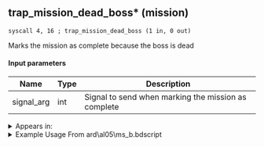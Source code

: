 ## trap_mission_dead_boss* (mission)

`syscall 4, 16 ; trap_mission_dead_boss (1 in, 0 out)`

Marks the mission as complete because the boss is dead

#### Input parameters
| Name | Type | Description
|------|------|------------
| signal_arg   | int   | Signal to send when marking the mission as complete




<details>
	<summary>Appears in:</summary>
| filename | Entity (obj)
|----------|-------------
| ard\al05\ms_b.bdscript       |           
| ard\tr04\ms_b.bdscript       |           
| ard\tr09\ms_b.bdscript       |           
| msn\AL00_MS101\ms_a.bdscript       |           
| msn\AL00_SKATE_01\al00.bdscript       |           
| msn\AL03_MS103\al03.bdscript       |           
| msn\AL05_MS203\ms_b.bdscript       |           
| msn\AL09_GIMMICK\ms_g.bdscript       |           
| msn\AL10_KINOKO_LEX\kino.bdscript       |           
| msn\AL10_MS102\ms_d.bdscript       |           
| msn\AL13_TRAP\al13.bdscript       |           
| msn\AL13_TRAP_FREE\al13.bdscript       |           
| msn\AL13_TRAP_FREE2\al13.bdscript       |           
| msn\AL14_MS201A\ms_d.bdscript       |           
| msn\AL14_MS201B\ms_d.bdscript       |           
| msn\AL14_MS202\al14.bdscript       |           
| msn\AL14_MS202_FREE\al14.bdscript       |           
| msn\AL14_MS_K\ms_d.bdscript       |           
| msn\AL14_MS_L\al14.bdscript       |           
| msn\AL14_MS_M\al14.bdscript       |           
| msn\AL14_MS_O\al14.bdscript       |           
| msn\AL14_MS_P\al14.bdscript       |           
| msn\AL14_MS_S\al14.bdscript       |           
| msn\A_SCT_GIMMICK\ms_g.bdscript       |           
| msn\BB00_MS202\ms_d.bdscript       |           
| msn\BB01_MS101\ms_a.bdscript       |           
| msn\BB03_MS103\ms_b.bdscript       |           
| msn\BB04_MS201\ms_d.bdscript       |           
| msn\BB05_MS104A\ms_b.bdscript       |           
| msn\BB05_MS104B\ms_b.bdscript       |           
| msn\BB08_GIMMICK\ms_g.bdscript       |           
| msn\BB11_MS102\ms_b.bdscript       |           
| msn\BB12_GIMMICK\ms_g.bdscript       |           
| msn\BB13_KINOKO_XAL\kino.bdscript       |           
| msn\BB15_MS203\ms_b.bdscript       |           
| msn\BB15_MS203_RE\ms_b.bdscript       |           
| msn\CA01_MS101\ms_a.bdscript       |           
| msn\CA01_MS102\ms_d.bdscript       |           
| msn\CA01_MS201\ms_d.bdscript       |           
| msn\CA01_MS204\ca01.bdscript       |           
| msn\CA02_MS103\ms_d.bdscript       |           
| msn\CA02_SKATE_01\ca02.bdscript       |           
| msn\CA03_MS106\ca03.bdscript       |           
| msn\CA07_MS105\ca07.bdscript       |           
| msn\CA09_MEDAL\ca_m.bdscript       |           
| msn\CA09_MS104\ca09.bdscript       |           
| msn\CA10_MEDAL\ca_m.bdscript       |           
| msn\CA10_MS107\ca10.bdscript       |           
| msn\CA12_MEDAL\ca_m.bdscript       |           
| msn\CA13_KINOKO_LUX\kino.bdscript       |           
| msn\CA13_MEDAL\ca_m.bdscript       |           
| msn\CA14_MEDAL\ca_m.bdscript       |           
| msn\CA14_MS203\ms_d.bdscript       |           
| msn\CA15_MEDAL\ca_m.bdscript       |           
| msn\CA18_MS202\ms_b.bdscript       |           
| msn\DC00_MS101\dc_m.bdscript       |           
| msn\DC02_MS100\dc_m.bdscript       |           
| msn\DC02_MS101\dc_m.bdscript       |           
| msn\DC07_FM_NAZO\ms_b.bdscript       |           
| msn\EH03_KINOKO_XEM\kino.bdscript       |           
| msn\EH10_MS102\ms_b.bdscript       |           
| msn\EH14_MS103\ms_l.bdscript       |           
| msn\EH15_MS104\ms_b.bdscript       |           
| msn\EH19_MS105\ms_b.bdscript       |           
| msn\EH20_MS113\eh20.bdscript       |           
| msn\EH20_MS113_RE\eh20.bdscript       |           
| msn\EH21_MS101\ms_b.bdscript       |           
| msn\EH22_MS111\ms_b.bdscript       |           
| msn\EH23_MS112\ms_b.bdscript       |           
| msn\EH24_MS110\ms_b.bdscript       |           
| msn\EH26_MS108\eh26.bdscript       |           
| msn\HB01_MS601\ms_b.bdscript       |           
| msn\HB04_KINOKO_DEM\kino.bdscript       |           
| msn\HB04_MS403\hb04.bdscript       |           
| msn\HB07_MS402\ms_d.bdscript       |           
| msn\HB08_MS102\hb08.bdscript       |           
| msn\HB09_MS101\ms_d.bdscript       |           
| msn\HB09_MS501\ms_d.bdscript       |           
| msn\HB09_MS901\ms_d.bdscript       |           
| msn\HB09_SKATE_01\hb09.bdscript       |           
| msn\HB13_MS902\hb13.bdscript       |           
| msn\HB16_MS404A\hb16.bdscript       |           
| msn\HB16_MS404B\hb16.bdscript       |           
| msn\HB16_MS404C\hb16.bdscript       |           
| msn\HB16_MS404D\hb16.bdscript       |           
| msn\HB17_MS405\hb17.bdscript       |           
| msn\HB20_MS401\ms_d.bdscript       |           
| msn\HB22_FM_SWITCH\ms_g.bdscript       |           
| msn\HB24_CONFINE\hb24.bdscript       |           
| msn\HB24_CONFINE_2\hb24.bdscript       |           
| msn\HB24_CONFINE_3\hb24.bdscript       |           
| msn\HB25_CONFINE_1\hb25.bdscript       |           
| msn\HB25_CONFINE_2\hb25.bdscript       |           
| msn\HB25_CONFINE_3\hb25.bdscript       |           
| msn\HB25_CONFINE_4\hb25.bdscript       |           
| msn\HB32_FM_VEX\ms_b.bdscript       |           
| msn\HB33_FM_LAR\ms_b.bdscript       |           
| msn\HB33_FM_LEX\ms_b.bdscript       |           
| msn\HB33_FM_VEX\ms_b.bdscript       |           
| msn\HB34_FM_ZEX\ms_b.bdscript       |           
| msn\HB38_FM_MAR\ms_b.bdscript       |           
| msn\HE00_MS104A\he00.bdscript       |           
| msn\HE00_MS104B\he00.bdscript       |           
| msn\HE02_MS104C\he02.bdscript       |           
| msn\HE02_MS104D\he02.bdscript       |           
| msn\HE05_MS102\he05.bdscript       |           
| msn\HE06_MS101\ms_a.bdscript       |           
| msn\HE06_MS203\ms_d.bdscript       |           
| msn\HE07_MS103\ms_b.bdscript       |           
| msn\HE08_MS106\he08.bdscript       |           
| msn\HE08_MS107\he08.bdscript       |           
| msn\HE09_MS201\ms_d.bdscript       |           
| msn\HE09_MS202\ms_d.bdscript       |           
| msn\HE17_KINOKO_ZEX\kino.bdscript       |           
| msn\HE17_MS105\he17.bdscript       |           
| msn\HE18_MS108\ms_b.bdscript       |           
| msn\HE19_MS204\ms_a.bdscript       |           
| msn\HE19_MS205\ms_b.bdscript       |           
| msn\HE_COLOSSEUM\he_c.bdscript       |           
| msn\HE_COLOSSEUM_2\he_c.bdscript       |           
| msn\HE_COLOSSEUM_2_FOG\he_c.bdscript       |           
| msn\HE_COLOSSEUM_3\he_c.bdscript       |           
| msn\HE_COLOSSEUM_6\he_c.bdscript       |           
| msn\HE_COLOSSEUM_6_FOG\he_c.bdscript       |           
| msn\HE_COLOSSEUM_7\he_c.bdscript       |           
| msn\HE_COLOSSEUM_8\he_c.bdscript       |           
| msn\HE_COLOSSEUM_8_CEL\he_c.bdscript       |           
| msn\HE_COLOSSEUM_8_ONLY\he_c.bdscript       |           
| msn\HE_COLOSSEUM_8_PP\he_c.bdscript       |           
| msn\HE_COLOSSEUM_8_TIT\he_c.bdscript       |           
| msn\HE_COL_1_10\he_c.bdscript       |           
| msn\HE_COL_1_8\he_c.bdscript       |           
| msn\HE_COL_2_10\he_c.bdscript       |           
| msn\HE_COL_4_1\he_c.bdscript       |           
| msn\HE_COL_4_10\he_c.bdscript       |           
| msn\HE_COL_4_2\he_c.bdscript       |           
| msn\HE_COL_4_3\he_c.bdscript       |           
| msn\HE_COL_4_4\he_c.bdscript       |           
| msn\HE_COL_4_5\he_c.bdscript       |           
| msn\HE_COL_4_6\he_c.bdscript       |           
| msn\HE_COL_4_7\he_c.bdscript       |           
| msn\HE_COL_4_8\he_c.bdscript       |           
| msn\HE_COL_4_9\he_c.bdscript       |           
| msn\HE_COL_5\he_c.bdscript       |           
| msn\HE_COL_5_10\he_c.bdscript       |           
| msn\HE_COL_5_8\he_c.bdscript       |           
| msn\HE_COL_6_10\he_c.bdscript       |           
| msn\HE_COL_8PP_BOSS\he_c.bdscript       |           
| msn\HE_COL_8TI_BOSS\he_c.bdscript       |           
| msn\HE_COL_8_10\he_c.bdscript       |           
| msn\HE_COL_8_25\he_c.bdscript       |           
| msn\HE_COL_8_30\he_c.bdscript       |           
| msn\HE_COL_8_31\he_c.bdscript       |           
| msn\HE_COL_8_35\he_c.bdscript       |           
| msn\HE_COL_8_40\he_c.bdscript       |           
| msn\HE_COL_8_45\he_c.bdscript       |           
| msn\HE_COL_8_49\he_c.bdscript       |           
| msn\HE_COL_8_5\he_c.bdscript       |           
| msn\HE_COL_8_50\he_c.bdscript       |           
| msn\HE_COL_8_6\he_c.bdscript       |           
| msn\LK02_MS102\lk02.bdscript       |           
| msn\LK05_MS101\ms_d.bdscript       |           
| msn\LK05_MS201\lk05.bdscript       |           
| msn\LK14_MS103\ms_b.bdscript       |           
| msn\LK15_MS202\ms_b.bdscript       |           
| msn\LM02_MS101\lm02.bdscript       |           
| msn\MU01_MS101\ms_d.bdscript       |           
| msn\MU01_MS102\mu01.bdscript       |           
| msn\MU01_MS103C\mu01.bdscript       |           
| msn\MU02_MS103A\mu02.bdscript       |           
| msn\MU02_MS103B\mu02.bdscript       |           
| msn\MU03_MS104\mu03.bdscript       |           
| msn\MU05_MS105\ms_d.bdscript       |           
| msn\MU07_MS106\mu07.bdscript       |           
| msn\MU07_MS201\mu07.bdscript       |           
| msn\MU08_MS107\ms_d.bdscript       |           
| msn\MU08_MS202\ms_d.bdscript       |           
| msn\MU08_MS204\ms_b.bdscript       |           
| msn\MU09_KINOKO_VEX\kino.bdscript       |           
| msn\MU09_MS108\mu09.bdscript       |           
| msn\MU10_MS203\ms_d.bdscript       |           
| msn\NM00_MS101\ms_d.bdscript       |           
| msn\NM00_MS202\nm00.bdscript       |           
| msn\NM03_MS103\ms_b.bdscript       |           
| msn\NM06_MS102\ms_d.bdscript       |           
| msn\NM07_KINOKO_XIG\kino.bdscript       |           
| msn\NM07_MS204\ms_b.bdscript       |           
| msn\NM09_MS104\ms_b.bdscript       |           
| msn\NM09_SKATE_01\nm09.bdscript       |           
| msn\NM10_MS201\nm10.bdscript       |           
| msn\NM10_MS203\nm10.bdscript       |           
| msn\NM10_MS203_FREE\nm10.bdscript       |           
| msn\PO01_MS501\po01.bdscript       |           
| msn\PO01_MS501_FREE\po01.bdscript       |           
| msn\PO06_MS101\po06.bdscript       |           
| msn\PO06_MS101_FREE\po06.bdscript       |           
| msn\PO07_MS201\po07.bdscript       |           
| msn\PO07_MS201_FREE\po07.bdscript       |           
| msn\PO08_MS301\po08.bdscript       |           
| msn\PO08_MS301_FREE\po08.bdscript       |           
| msn\PO09_MS401\po09.bdscript       |           
| msn\PO09_MS401_FREE\po09.bdscript       |           
| msn\SHIP_BATTLE\ca_s.bdscript       |           
| msn\TR01_MS101\tr01.bdscript       |           
| msn\TR02_MS102A\tr02.bdscript       |           
| msn\TR02_MS102B\tr02.bdscript       |           
| msn\TR02_MS102_FREE\tr02.bdscript       |           
| msn\TR02_MS210\ms_d.bdscript       |           
| msn\TR03_MS103\tr03.bdscript       |           
| msn\TR04_MS104\ms_b.bdscript       |           
| msn\TR04_MS202\tr04.bdscript       |           
| msn\TR07_MS203\tr07.bdscript       |           
| msn\TR09_MS204\ms_b.bdscript       |           
| msn\TR09_MS205\ms_b.bdscript       |           
| msn\TT02_MS201\save.bdscript       |           
| msn\TT03_MS400\tt_s.bdscript       |           
| msn\TT03_MS601\ms_d.bdscript       |           
| msn\TT04_MS00\tt04.bdscript       |           
| msn\TT04_MS01\tt04.bdscript       |           
| msn\TT04_MS02\tt04.bdscript       |           
| msn\TT04_MS107\tt04.bdscript       |           
| msn\TT04_MS108\tt04.bdscript       |           
| msn\TT04_MS301\tt04.bdscript       |           
| msn\TT04_MS500\tt_s.bdscript       |           
| msn\TT04_MS901\ms_d.bdscript       |           
| msn\TT05_AXEL\ms_b.bdscript       |           
| msn\TT05_MS401\ms_s.bdscript       |           
| msn\TT05_MS402\ms_s.bdscript       |           
| msn\TT05_MS403\tt05.bdscript       |           
| msn\TT05_MS404\tt05.bdscript       |           
| msn\TT05_MS405\ms_s.bdscript       |           
| msn\TT06_BAGGAGE_01\tt06.bdscript       |           
| msn\TT06_BAGGAGE_02\tt06.bdscript       |           
| msn\TT06_LETTER_01\tt06.bdscript       |           
| msn\TT06_LETTER_02\tt06.bdscript       |           
| msn\TT06_PERFORM_01\tt06.bdscript       |           
| msn\TT06_PERFORM_02\tt06.bdscript       |           
| msn\TT06_WORK_BAGGAGE\tt06.bdscript       |           
| msn\TT06_WORK_LETTER\tt06.bdscript       |           
| msn\TT06_WORK_PERFORM\tt06.bdscript       |           
| msn\TT07_CLEAN_01\tt07.bdscript       |           
| msn\TT07_CLEAN_02\tt07.bdscript       |           
| msn\TT07_MS101\tt07.bdscript       |           
| msn\TT07_MS103\tt07.bdscript       |           
| msn\TT07_MS105\tt07.bdscript       |           
| msn\TT07_POSTER_01\tt07.bdscript       |           
| msn\TT07_POSTER_02\tt07.bdscript       |           
| msn\TT07_SKATE_01\tt07.bdscript       |           
| msn\TT07_WORK_CLEAN\tt07.bdscript       |           
| msn\TT07_WORK_POSTER\tt07.bdscript       |           
| msn\TT07_WORK_WORM\tt07.bdscript       |           
| msn\TT07_WORM_01\tt07.bdscript       |           
| msn\TT07_WORM_02\tt07.bdscript       |           
| msn\TT08_MS701\ms_a.bdscript       |           
| msn\TT10_WORK_MIRROR\tt10.bdscript       |           
| msn\TT10_WORK_TIMBER\tt10.bdscript       |           
| msn\TT12_WORK_BOX\tt12.bdscript       |           
| msn\TT14_KINOKO_LAR\kino.bdscript       |           
| msn\TT14_MS001\ms_d.bdscript       |           
| msn\TT14_MS109\tt_d.bdscript       |           
| msn\TT14_MS110\tt14.bdscript       |           
| msn\TT19_MS602\ms_d.bdscript       |           
| msn\TT20_AXEL\ms_b.bdscript       |           
| msn\TT20_MS603\ms_b.bdscript       |           
| msn\TT20_MS603_RE\ms_b.bdscript       |           
| msn\TT25_KINOKO_AXE\kino.bdscript       |           
| msn\TT25_MS801\ms_d.bdscript       |           
| msn\TT29_MS802\ms_d.bdscript       |           
| msn\TT30_MS803\ms_d.bdscript       |           
| msn\TT32_MS302\tt32.bdscript       |           
| msn\TT32_MS303\tt32.bdscript       |           
| msn\TT34_MS304\ms_b.bdscript       |           
| msn\TT36_KINOKO_SAI\kino.bdscript       |           
| msn\TT36_WORK_FIGURE\tt36.bdscript       |           
| msn\TT40_KINOKO_AXE\kino.bdscript       |           
| msn\TT40_MS002\ms_d.bdscript       |           
| msn\TT40_MS003\ms_d.bdscript       |           
| msn\WI01_MS101\ms_b.bdscript       |           
| msn\WI02_KINOKO_MAR\kino.bdscript       |           
| msn\WI02_MS103\wi02.bdscript       |           
| msn\WI03_MS104\ms_b.bdscript       |           
| msn\WI04_MS102C\wi04.bdscript       |           
| msn\WI05_MS102D\wi05.bdscript       |           
| msn\WI06_MS102B\wi06.bdscript       |           
| msn\WI07_MS102A\wi07.bdscript       |           

</details>

<details>
	<summary>Example Usage From ard\al05\ms_b.bdscript</summary>
```plaintext
L113:
 pushFromFSpVal 4
 syscall 4, 16 ; trap_mission_dead_boss (1 in, 0 out)
 jmp L147
```
</details>

